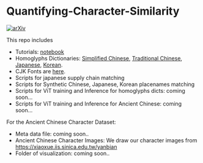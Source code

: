 # Quantifying-Character-Similarity
[![arXiv](https://img.shields.io/badge/arXiv-2305.14672-b31b1b.svg)](https://arxiv.org/abs/2305.14672)

This repo includes
- Tutorials: [notebook](https://colab.research.google.com/drive/1hWiWbazsIZJUmNs2i8eTZ5BvSWfKe0fp?usp=sharing) 
- Homoglyphs Dictionaries: [Simplified Chinese](https://drive.google.com/drive/folders/1Mgcj4bq83IaYr00VdqHf-_LZ2zbfw2-8?usp=drive_link), [Traditional Chinese](https://drive.google.com/drive/folders/1Cqaswlny2yoUT8V4CwhsYYGeenoggoaP?usp=drive_link), [Japanese](https://drive.google.com/drive/folders/1nm0wWEMInlslyvafPEA3oxgVtlTsPPeR?usp=drive_link), [Korean](https://drive.google.com/drive/folders/19ElYJaFPUS3ekTUMa7xU8zYDCEFagWQ9?usp=drive_link).
- CJK Fonts are [here](https://www.dropbox.com/scl/fo/5ch7q7naqayia0pbeq5yo/h?dl=0&rlkey=u9ucpwnpetr3b2eoqwoqlslrn).
- Scripts for japanese supply chain matching
- Scripts for Synthetic Chinese, Japanese, Korean placenames matching 
- Scripts for ViT training and Inference for homoglyphs dicts: coming soon...
- Scripts for ViT training and Inference for Ancient Chinese: coming soon...

For the Ancient Chinese Character Dataset:
- Meta data file: coming soon..
- Ancient Chinese Character Images: We draw our character images from https://xiaoxue.iis.sinica.edu.tw/yanbian
- Folder of visualization: coming soon..

